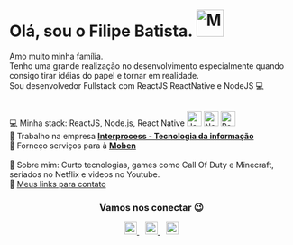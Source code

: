 # Olá, sou o Filipe Batista. <img alt="Meu site" width="48px" src="https://github.com/filipeleonelbatista/filipeleonelbatista/blob/master/assets/Hi.gif" />

Amo muito minha família.<br/> 
Tenho uma grande realização no desenvolvimento especialmente quando consigo tirar idéias do papel e tornar em realidade. <br/> 
Sou desenvolvedor Fullstack com ReactJS ReactNative e NodeJS 💻 <br />
<br/> 

💻 Minha stack: ReactJS, Node.js, React Native 
  <img alt="JavaScript" width="26px" src="https://github.com/filipeleonelbatista/filipeleonelbatista/blob/master/assets/javascript.svg" />
  <img alt="Node.js" width="26px" src="https://github.com/filipeleonelbatista/filipeleonelbatista/blob/master/assets/node.svg" />
  <img alt="React" width="26px" src="https://github.com/filipeleonelbatista/filipeleonelbatista/blob/master/assets/reactjs.svg" />
<br/>
🏥 Trabalho na empresa **[Interprocess - Tecnologia da informação](https://www.interprocess.com.br/)** <br/> 
🏥 Forneço serviços para  à **[Moben](https://moben.com.br)** <br/>  
💬 Sobre mim: Curto tecnologias, games como Call Of Duty e Minecraft, seriados no Netflix e videos no Youtube.<br/> 
🔗 [Meus links para contato](https://filipedev.ga) <br/> 

<h3 align="center" >Vamos nos conectar 😉</h3>
<p align="center">
  <a href="https://filipedev.ga">
    <img alt="Meu site" width="22px" src="https://github.com/filipeleonelbatista/filipeleonelbatista/blob/master/assets/worldwide.svg" />
  </a>&ensp;
  <a href="https://www.linkedin.com/in/filipeleonelbatista/">
    <img alt="LinkedIn" width="22px" src="https://github.com/filipeleonelbatista/filipeleonelbatista/blob/master/assets/052-linkedin.svg" />
  </a>&ensp;
  <a href="https://instagram.com/filipeleonelbatista">
    <img alt="Instagram" width="22px" src="https://github.com/filipeleonelbatista/filipeleonelbatista/blob/master/assets/044-instagram.svg" />
  </a>
</p>
